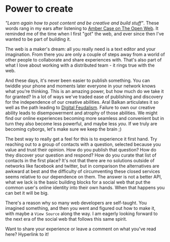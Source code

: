 Power to create
====

_"Learn again how to post content and be creative and build stuff"_. These words rang in my ears after listening to [Amber Case on The Open Web](http://vimeo.com/77352414). It reminded me of the time when I first "got" the web, and ever since then I've wanted to be part of building it.

The web is a maker's dream: all you really need is a text editor and your imagination.  From there you are only a couple of steps away from a world of other people to collaborate and share experiences with. That's also part of what I love about working with a distributed team - it rings true with the web.

And these days, it's never been easier to publish something.  You can twiddle your phone and moments later everyone in your network knows what you're thinking.  This is an amazing power, but how much do we take it for granted?  In a lot of ways we've traded ease of publishing and discovery for the independence of our creative abilities. Aral Balkan articulates it so well as the path leading to [Digital Feudalism](http://www.youtube.com/watch?v=G1QCBzQ0aNc). Failure to own our creative ability leads to disempowerment and atrophy of those abilities. We might find our online experiences becoming more seamless and convenient but in turn they also become less powerful, and maybe less _you_.  If we truly are becoming cyborgs, let's make sure we keep the brain ;)

The best way to really get a feel for this is to experience it first hand. Try reaching out to a group of contacts with a question, selected because you value and trust their opinion.  How do you publish that question?  How do they discover your question and respond?  How do you curate that list of contacts in the first place?  It's not that there are no solutions outside of networks like facebook and twitter, but in comparison the alternatives are awkward at best and the difficulty of circumventing these closed services seems relative to our dependence on them. The answer is not a better API, what we lack is the basic building blocks for a social web that put the common user's online identity into their own hands. When that happens you can bet it will be big.

There's a reason why so many web developers are self-taught.  You imagined something, and then you went and figured out how to make it, with maybe a `View Source` along the way. I am eagerly looking forward to the next era of the social web that follows this same spirit.

Want to share your experience or leave a comment on what you've read here? Hyperlink to it!

